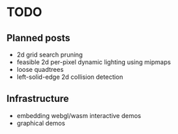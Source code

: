 # TODO

## Planned posts

 - 2d grid search pruning
 - feasible 2d per-pixel dynamic lighting using mipmaps
 - loose quadtrees
 - left-solid-edge 2d collision detection

## Infrastructure

 - embedding webgl/wasm interactive demos
 - graphical demos
